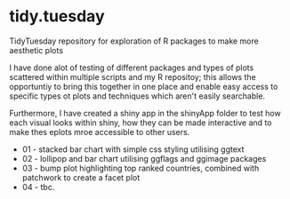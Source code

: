 # tidy.tuesday
TidyTuesday repository for exploration of R packages to make more aesthetic plots 

I have done alot of testing of different packages and types of plots scattered within multiple scripts and my R repositoy; this allows the opportuntiy to bring this together in one place and enable easy access to specific types ot plots and techniques which aren't easily searchable. 

Furthermore, I have created a shiny app in the shinyApp folder to test how each visual looks within shiny, how they can be made interactive and to make thes eplots mroe accessible to other users. 

* 01 - stacked bar chart with simple css styling utilising ggtext 
* 02 - lollipop and bar chart utilising ggflags and ggimage packages 
* 03 - bump plot highlighting top ranked countries, combined with patchwork to create a facet plot
* 04 - tbc.
